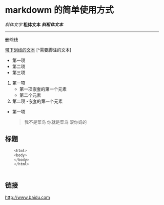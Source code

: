 # markdowm 的简单使用方式
*斜体文字*
**粗体文本**
***斜粗体文本***
***
~~删除线~~

<u>带下划线的文本</u>
[^需要脚注的文本]
* 第一项
* 第二项
* 第三项
1. 第一项
    - 第一项嵌套的第一个元素
    - 第二个元素
2. 第二项
    -嵌套的第一个元素
* 第一项
    > 我不是菜鸟
    > 你就是菜鸟
    > 滚你妈的
## 标题
```js
    <html>
    <body>
    </body>
    </html>
    
 ```
## 链接
<http://www.baidu.com>